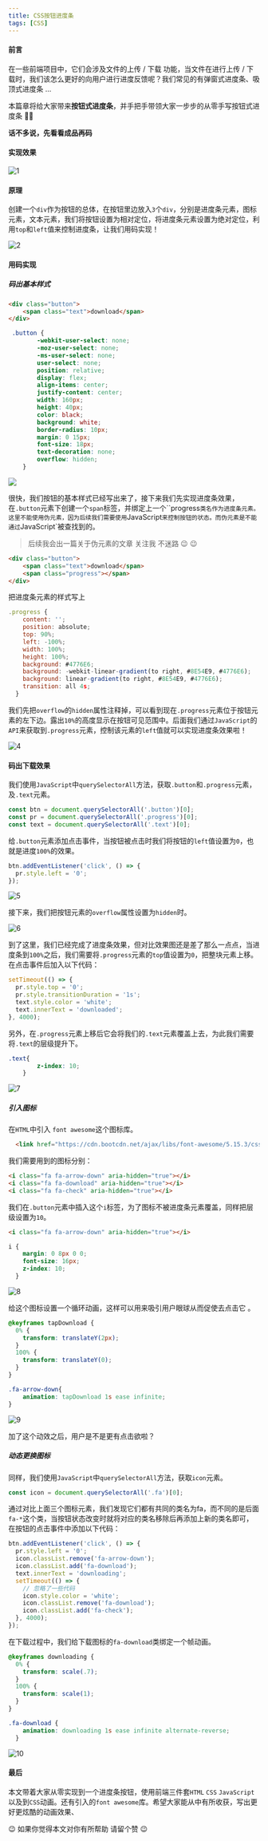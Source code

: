 ```yaml
---
title: CSS按钮进度条
tags: [CSS]
---
```



#### 前言

在一些前端项目中，它们会涉及文件的上传 / 下载 功能，当文件在进行上传 / 下载时，我们该怎么更好的向用户进行进度反馈呢？我们常见的有弹窗式进度条、吸顶式进度条 ...

本篇章将给大家带来**按钮式进度条**，并手把手带领大家一步步的从零手写按钮式进度条 👨‍💻

**话不多说，先看看成品再码**

#### 实现效果

![1](https://raw.githubusercontent.com/QC2168/note-img/main/202203161632523.gif)

#### 原理

创建一个`div`作为按钮的总体，在按钮里边放入`3`个`div`，分别是进度条元素，图标元素，文本元素，我们将按钮设置为相对定位，将进度条元素设置为绝对定位，利用`top`和`left`值来控制进度条，让我们用码实现！

![2](https://raw.githubusercontent.com/QC2168/note-img/main/202203161632524.png)

#### 用码实现

##### 码出基本样式

```html
<div class="button">
    <span class="text">download</span>
</div>
```

```css
 .button {
        -webkit-user-select: none;
        -moz-user-select: none;
        -ms-user-select: none;
        user-select: none;
        position: relative;
        display: flex;
        align-items: center;
        justify-content: center;
        width: 160px;
        height: 40px;
        color: black;
        background: white;
        border-radius: 10px;
        margin: 0 15px;
        font-size: 18px;
        text-decoration: none;
        overflow: hidden;
    }
```

![](https://raw.githubusercontent.com/QC2168/note-img/main/202203161632525.png)

很快，我们按钮的基本样式已经写出来了，接下来我们先实现进度条效果，在`.button`元素下创建一个`span`标签，并绑定上一个``progress`类名作为进度条元素。这里不能使用伪元素，因为后续我们需要使用`JavaScript`来控制按钮的状态。而伪元素是不能通过`JavaScript`被查找到的。

> 后续我会出一篇关于伪元素的文章 关注我 不迷路 😉 😉

```html
<div class="button">
    <span class="text">download</span>
    <span class="progress"></span>
</div>
```

把进度条元素的样式写上

```JavaScript
.progress {
    content: '';
    position: absolute;
    top: 90%;
    left: -100%;
    width: 100%;
    height: 100%;
    background: #4776E6; 
    background: -webkit-linear-gradient(to right, #8E54E9, #4776E6); 
    background: linear-gradient(to right, #8E54E9, #4776E6); 
    transition: all 4s;
  }
```

我们先把`overflow`的`hidden`属性注释掉，可以看到现在`.progress`元素位于按钮元素的左下边。露出`10%`的高度显示在按钮可见范围中。后面我们通过`JavaScript`的`API`来获取到`.progress`元素，控制该元素的`left`值就可以实现进度条效果啦！

![4](https://raw.githubusercontent.com/QC2168/note-img/main/202203161632526.png)

#### 码出下载效果

我们使用`JavaScript`中`querySelectorAll`方法，获取`.button`和`.progress`元素，及`.text`元素。

```javascript
const btn = document.querySelectorAll('.button')[0];
const pr = document.querySelectorAll('.progress')[0];
const text = document.querySelectorAll('.text')[0];
```

给`.button`元素添加点击事件，当按钮被点击时我们将按钮的`left`值设置为`0`，也就是进度`100%`的效果。

```javascript
btn.addEventListener('click', () => {
  pr.style.left = '0';
});
```

![5](https://raw.githubusercontent.com/QC2168/note-img/main/202203161632527.gif)

接下来，我们把按钮元素的`overflow`属性设置为`hidden`时。

![6](https://raw.githubusercontent.com/QC2168/note-img/main/202203161632528.gif)

到了这里，我们已经完成了进度条效果，但对比效果图还是差了那么一点点，当进度条到`100%`之后，我们需要将`.progress`元素的`top`值设置为`0`，把整块元素上移。在点击事件后加入以下代码：

```javascript
setTimeout(() => {
  pr.style.top = '0';
  pr.style.transitionDuration = '1s';
  text.style.color = 'white';
  text.innerText = 'downloaded';
}, 4000);
```

另外，在`.progress`元素上移后它会将我们的`.text`元素覆盖上去，为此我们需要将`.text`的层级提升下。

```css
.text{
        z-index: 10;
    }
```

![7](https://raw.githubusercontent.com/QC2168/note-img/main/202203161632529.gif)

##### 引入图标

在`HTML`中引入 `font awesome`这个图标库。

```html
  <link href="https://cdn.bootcdn.net/ajax/libs/font-awesome/5.15.3/css/all.css" rel="stylesheet">
```

我们需要用到的图标分别：

```html
<i class="fa fa-arrow-down" aria-hidden="true"></i>
<i class="fa fa-download" aria-hidden="true"></i>
<i class="fa fa-check" aria-hidden="true"></i>
```

我们在`.button`元素中插入这个`i`标签，为了图标不被进度条元素覆盖，同样把层级设置为`10`。

```html
<i class="fa fa-arrow-down" aria-hidden="true"></i>
```

```css
i {
    margin: 0 8px 0 0;
    font-size: 16px;
    z-index: 10;
  }
```

![8](https://raw.githubusercontent.com/QC2168/note-img/main/202203161632530.png)

给这个图标设置一个循环动画，这样可以用来吸引用户眼球从而促使去点击它 。

```css
@keyframes tapDownload {
  0% {
    transform: translateY(2px);
  }
  100% {
    transform: translateY(0);
  }
}

.fa-arrow-down{
    animation: tapDownload 1s ease infinite;
}
```

![9](https://raw.githubusercontent.com/QC2168/note-img/main/202203161632531.gif)

加了这个动效之后，用户是不是更有点击欲啦？

##### 动态更换图标

同样，我们使用`JavaScript`中`querySelectorAll`方法，获取`icon`元素。

```javascript
const icon = document.querySelectorAll('.fa')[0];
```

通过对比上面三个图标元素，我们发现它们都有共同的类名为fa，而不同的是后面`fa-*`这个类，当按钮状态改变时就将对应的类名移除后再添加上新的类名即可，在按钮的点击事件中添加以下代码：

```javascript
btn.addEventListener('click', () => {
  pr.style.left = '0';
  icon.classList.remove('fa-arrow-down');
  icon.classList.add('fa-download');
  text.innerText = 'downloading';
  setTimeout(() => {
    // 忽略了一些代码
    icon.style.color = 'white';
    icon.classList.remove('fa-download');
    icon.classList.add('fa-check');
  }, 4000);
});
```

在下载过程中，我们给下载图标的`fa-download`类绑定一个帧动画。

```css
@keyframes downloading {
  0% {
    transform: scale(.7);
  }
  100% {
    transform: scale(1);
  }
}

.fa-download {
    animation: downloading 1s ease infinite alternate-reverse;
  }
```

![10](https://raw.githubusercontent.com/QC2168/note-img/main/202203161632532.gif)

#### 最后

本文带着大家从零实现到一个进度条按钮，使用前端三件套`HTML` `CSS` `JavaScript`以及到`CSS`动画。还有引入的`font awesome`库。希望大家能从中有所收获，写出更好更炫酷的动画效果、

😉 如果你觉得本文对你有所帮助 请留个赞 😉

